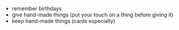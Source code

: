 - remember birthdays
- give hand-made things (put your touch on a thing before giving it)
- keep hand-made things (cards especially)
